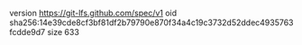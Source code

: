 version https://git-lfs.github.com/spec/v1
oid sha256:14e39cde8cf3bf81df2b79790e870f34a4c19c3732d52ddec4935763fcdde9d7
size 633
